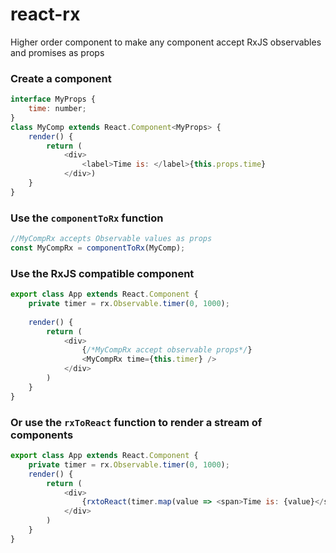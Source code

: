 # react-rx
Higher order component to make any component accept RxJS observables and promises as props

### Create a component
```js
interface MyProps {
    time: number;
}
class MyComp extends React.Component<MyProps> {
    render() {
        return (
            <div>
                <label>Time is: </label>{this.props.time}
            </div>)
    }
}
```

### Use the `componentToRx` function

```js
//MyCompRx accepts Observable values as props
const MyCompRx = componentToRx(MyComp);
```

### Use the RxJS compatible component
```js
export class App extends React.Component {
    private timer = rx.Observable.timer(0, 1000);
   
    render() {
        return (
            <div>
                {/*MyCompRx accept observable props*/}
                <MyCompRx time={this.timer} />
            </div>
        )
    }
}
```

### Or use the `rxToReact` function to render a stream of components

```js
export class App extends React.Component {
    private timer = rx.Observable.timer(0, 1000);
    render() {
        return (
            <div>
                {rxtoReact(timer.map(value => <span>Time is: {value}</span> ))}
            </div>
        )
    }
}
```
